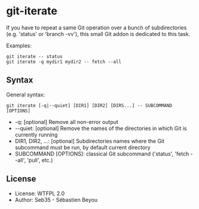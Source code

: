 git-iterate
===========

If you have to repeat a same Git operation over a bunch of subdirectories (e.g. 'status' or 'branch -vv'), this small Git addon is dedicated to this task.

Examples:
```
git iterate -- status
git iterate -q mydir1 mydir2 -- fetch --all
```

Syntax
------

General syntax:
```
git iterate [-q|--quiet] [DIR1] [DIR2] [DIRS...] -- SUBCOMMAND [OPTIONS]
```

* -q: [optional] Remove all non-error output
* --quiet: [optional] Remove the names of the directories in which Git is currently running
* DIR1, DIR2, ...: [optional] Subdirectories names where the Git subcommand must be run, by default current directory
* SUBCOMMAND [OPTIONS]: classical Git subcommand ('status', 'fetch --all', 'pull', etc.)

License
-------

* License: WTFPL 2.0
* Author: Seb35 - Sébastien Beyou
